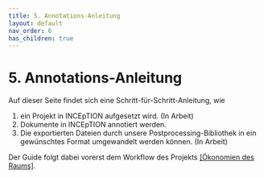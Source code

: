```yaml
---
title: 5. Annotations-Anleitung
layout: default
nav_order: 6
has_children: true
---
```


# 5. Annotations-Anleitung

Auf dieser Seite findet sich eine Schritt-für-Schritt-Anleitung, wie 
1. ein Projekt in INCEpTION aufgesetzt wird. (In Arbeit)
2. Dokumente in INCEpTION annotiert werden.
3. Die exportierten Dateien durch unsere Postprocessing-Bibliothek in ein gewünschtes Format umgewandelt werden können. (In Arbeit)

Der Guide folgt dabei vorerst dem Workflow des Projekts [[Ökonomien des Raums]](https://dg.philhist.unibas.ch/de/bereiche/mittelalter/forschung/oekonomien-des-raums/).